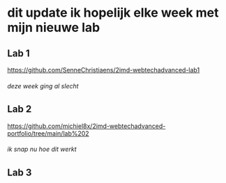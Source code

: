 # dit update ik hopelijk elke week met mijn nieuwe lab

## Lab 1

https://github.com/SenneChristiaens/2imd-webtechadvanced-lab1

###### deze week ging al slecht


## Lab 2

https://github.com/michiel8x/2imd-webtechadvanced-portfolio/tree/main/lab%202

###### ik snap nu hoe dit werkt


## Lab 3
